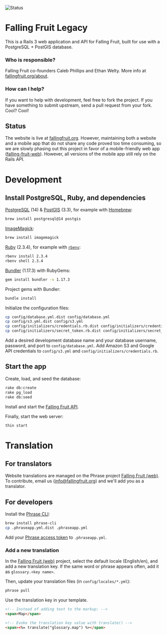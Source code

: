 ![Status](https://img.shields.io/badge/Status-Inactively%20maintained-yellowgreen.svg?style=flat-square)

Falling Fruit Legacy
====================

This is a Rails 3 web application and API for Falling Fruit, built for use with a PostgreSQL + PostGIS database.

### Who is responsible?

Falling Fruit co-founders Caleb Phillips and Ethan Welty. More info at [fallingfruit.org/about](http://fallingfruit.org/about).

### How can I help?

If you want to help with development, feel free to fork the project. If you have something to submit upstream, send a pull request from your fork. Cool? Cool!

## Status

The website is live at [fallingfruit.org](https://fallingfruit.org). However, maintaining both a website and a mobile app that do not share any code proved too time consuming, so we are slowly phasing out this project in favor of a mobile-friendly web app ([falling-fruit-web](https://github.com/falling-fruit/falling-fruit-web)). However, all versions of the mobile app still rely on the Rails API.

# Development

## Install PostgreSQL, Ruby, and dependencies

[PostgreSQL](https://www.postgresql.org/download) (14) & [PostGIS](https://postgis.net/install) (3.3), for example with [Homebrew](https://brew.sh):

```sh
brew install postgresql@14 postgis
```

[ImageMagick](https://imagemagick.org/script/download.php):

```sh
brew install imagemagick
```

[Ruby](https://www.ruby-lang.org/en/documentation/installation) (2.3.4), for example with [`rbenv`](https://github.com/rbenv/rbenv#installation):

```sh
rbenv install 2.3.4
rbenv shell 2.3.4
```

[Bundler](https://bundler.io) (1.17.3) with RubyGems:

```sh
gem install bundler -v 1.17.3
```

Project gems with Bundler:

```sh
bundle install
```

Initialize the configuration files:

```sh
cp config/database.yml.dist config/database.yml
cp config/s3.yml.dist config/s3.yml
cp config/initializers/credentials.rb.dist config/initializers/credentials.rb
cp config/initializers/secret_token.rb.dist config/initializers/secret_token.rb
```

Add a desired development database name and your database username, password, and port to `config/database.yml`.
Add Amazon S3 and Google API credentials to `config/s3.yml` and `config/initializers/credentials.rb`.

## Start the app

Create, load, and seed the database:

```sh
rake db:create
rake pg_load
rake db:seed
```

Install and start the [Falling Fruit API](https://github.com/falling-fruit/falling-fruit-api).

Finally, start the web server:

```sh
thin start
```

# Translation

## For translators

Website translations are managed on the Phrase project [Falling Fruit (web)](https://app.phrase.com/accounts/falling-fruit/projects/falling-fruit-web).
To contribute, email us ([info@fallingfruit.org](mailto:info@fallingfruit.org)) and we'll add you as a translator.

## For developers

Install the [Phrase CLI](https://support.phrase.com/hc/en-us/articles/5784093863964-CLI-Installation-Strings-):

```sh
brew install phrase-cli
cp .phraseapp.yml.dist .phraseapp.yml
```

Add your [Phrase access token](https://app.phrase.com/settings/oauth_access_tokens) to `.phraseapp.yml`.

### Add a new translation

In the [Falling Fruit (web)](https://app.phrase.com/accounts/falling-fruit/projects/falling-fruit-web)
project, select the default locale (English/en), and add a new translation key.
If the same word or phrase appears often, add it as `glossary.<key name>`.

Then, update your translation files (in `config/locales/*.yml`):

```sh
phrase pull
```

Use the translation key in your template.

```html
<!-- Instead of adding text to the markup: -->
<span>Map</span>

<!-- Evoke the translation key value with translate() -->
<span><%= translate("glossary.map") %></span>
```
